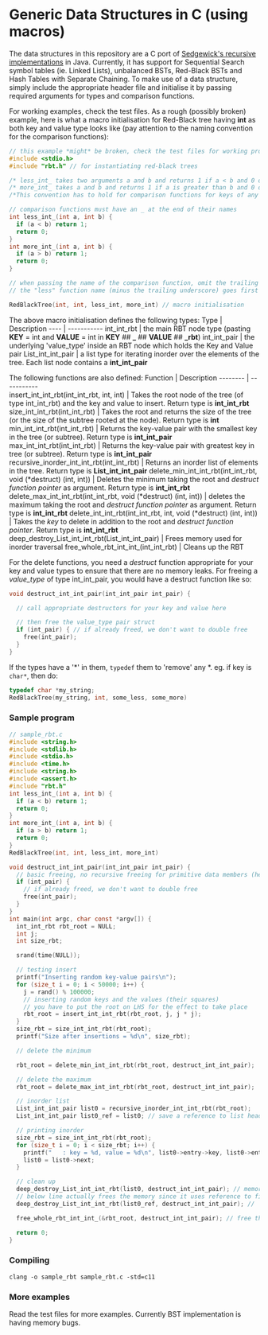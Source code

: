 # Generic Data Structures in C (using macros)
The data structures in this repository are a C port of [Sedgewick's recursive implementations](https://www.cs.princeton.edu/~rs/talks/LLRB/LLRB.pdf) in Java. Currently, it has support for Sequential Search symbol tables (ie. Linked Lists), unbalanced BSTs, Red-Black BSTs and Hash Tables with Separate Chaining. To make use of a data structure, simply include the appropriate header file and initialise it by passing required arguments for types and comparison functions.

For working examples, check the test files. As a rough (possibly broken) example, here is what a macro initialisation for Red-Black tree having **int** as both key and value type looks like (pay attention to the naming convention for the comparison functions):

```C
// this example *might* be broken, check the test files for working programs
#include <stdio.h>
#include "rbt.h" // for instantiating red-black trees

/* less_int_ takes two arguments a and b and returns 1 if a < b and 0 otherwise */
/* more_int_ takes a and b and returns 1 if a is greater than b and 0 otherwise. */
/*This convention has to hold for comparison functions for keys of any type, primitive or not */

// comparison functions must have an _ at the end of their names
int less_int_(int a, int b) {
  if (a < b) return 1;
  return 0;
}
int more_int_(int a, int b) {
  if (a > b) return 1;
  return 0;
}

// when passing the name of the comparison function, omit the trailing underscore.
// the "less" function name (minus the trailing underscore) goes first

RedBlackTree(int, int, less_int, more_int) // macro initialisation
```
The above macro initialisation defines the following types:
 Type | Description
 ---- | -----------
 int_int_rbt | the main RBT node type (pasting **KEY** = int and **VALUE** = int in **KEY** ## **_** ## **VALUE** ## **_rbt**)
 int_int_pair | the underlying 'value_type' inside an RBT node which holds the Key and Value pair
 List_int_int_pair |  a list type for iterating inorder over the elements of the tree. Each list node contains a **int_int_pair**

  The following functions are also defined:
  Function | Description
  -------- | -----------  
  insert_int_int_rbt(int_int_rbt, int, int) | Takes the root node of the tree (of type int_int_rbt) and the key and value to insert. Return type is **int_int_rbt**
  size_int_int_rbt(int_int_rbt) | Takes the root and returns the size of the tree (or the size of the subtree rooted at the node). Return type is **int**
  min_int_int_rbt(int_int_rbt) | Returns the key-value pair with the smallest key in the tree (or subtree). Return type is **int_int_pair**
  max_int_int_rbt(int_int_rbt) | Returns the key-value pair with greatest key in tree (or subtree). Return type is **int_int_pair**
  recursive_inorder_int_int_rbt(int_int_rbt) | Returns an inorder list of elements in the tree. Return type is **List_int_int_pair**
  delete_min_int_int_rbt(int_int_rbt, void (\*destruct) (int, int)) | Deletes the minimum taking the root and *destruct function pointer* as argument. Return type is **int_int_rbt**
  delete_max_int_int_rbt(int_int_rbt, void (\*destruct) (int, int)) | deletes the maximum taking the root and *destruct function pointer* as argument. Return type is **int_int_rbt**
  delete_int_int_rbt(int_int_rbt, int, void (*destruct) (int, int)) | Takes the *key* to delete in addition to the root and *destruct function pointer*. Return type is **int_int_rbt**
  deep_destroy_List_int_int_rbt(List_int_int_pair) | Frees memory used for inorder traversal
  free_whole_rbt_int_int_(int_int_rbt) | Cleans up the RBT

For the delete functions, you need a *destruct* function appropriate for your key and value types to ensure that there are no memory leaks. For freeing a *value_type* of type int_int_pair, you would have a destruct function like so:

```C
void destruct_int_int_pair(int_int_pair int_pair) {

  // call appropriate destructors for your key and value here

  // then free the value_type pair struct   
  if (int_pair) { // if already freed, we don't want to double free
    free(int_pair);
  }
}
```
If the types have a '*' in them, `typedef` them to 'remove' any *. eg. if key is `char*`, then do:
```C
typedef char *my_string;
RedBlackTree(my_string, int, some_less, some_more)
```
### Sample program

```C
// sample_rbt.c
#include <string.h>
#include <stdlib.h>
#include <stdio.h>
#include <time.h>
#include <string.h>
#include <assert.h>
#include "rbt.h"
int less_int_(int a, int b) {
  if (a < b) return 1;
  return 0;
}
int more_int_(int a, int b) {
  if (a > b) return 1;
  return 0;
}
RedBlackTree(int, int, less_int, more_int)

void destruct_int_int_pair(int_int_pair int_pair) {
  // basic freeing, no recursive freeing for primitive data members (here ints)
  if (int_pair) {
    // if already freed, we don't want to double free
    free(int_pair);
  }
}
int main(int argc, char const *argv[]) {
  int_int_rbt rbt_root = NULL;
  int j;
  int size_rbt;

  srand(time(NULL));

  // testing insert
  printf("Inserting random key-value pairs\n");
  for (size_t i = 0; i < 50000; i++) {
    j = rand() % 100000;
    // inserting random keys and the values (their squares)
    // you have to put the root on LHS for the effect to take place
    rbt_root = insert_int_int_rbt(rbt_root, j, j * j);
  }
  size_rbt = size_int_int_rbt(rbt_root);
  printf("Size after insertions = %d\n", size_rbt);

  // delete the minimum

  rbt_root = delete_min_int_int_rbt(rbt_root, destruct_int_int_pair);

  // delete the maximum
  rbt_root = delete_max_int_int_rbt(rbt_root, destruct_int_int_pair);

  // inorder list
  List_int_int_pair list0 = recursive_inorder_int_int_rbt(rbt_root);
  List_int_int_pair list0_ref = list0; // save a reference to list head in order to free it later

  // printing inorder
  size_rbt = size_int_int_rbt(rbt_root);
  for (size_t i = 0; i < size_rbt; i++) {
    printf("   : key = %d, value = %d\n", list0->entry->key, list0->entry->value);
    list0 = list0->next;
  }

  // clean up
  deep_destroy_List_int_int_rbt(list0, destruct_int_int_pair); // memory leak: list0 points to end of list because of list->next,
  // below line actually frees the memory since it uses reference to first node in list
  deep_destroy_List_int_int_rbt(list0_ref, destruct_int_int_pair); //  cleans up the list as well as the underlying pair struct

  free_whole_rbt_int_int_(&rbt_root, destruct_int_int_pair); // free the whole RBT

  return 0;
}
```
### Compiling
`clang -o sample_rbt sample_rbt.c -std=c11`

### More examples
Read the test files for more examples. Currently BST implementation is having memory bugs.
